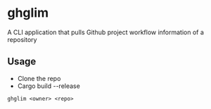 # ghglim

A CLI application that pulls Github project workflow information of a repository

## Usage
* Clone the repo
* Cargo build --release
  
`ghglim <owner> <repo>`
